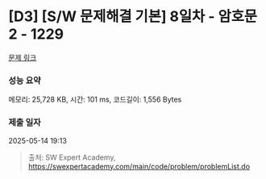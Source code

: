 # [D3] [S/W 문제해결 기본] 8일차 - 암호문2 - 1229 

[문제 링크](https://swexpertacademy.com/main/code/problem/problemDetail.do?contestProbId=AV14yIsqAHYCFAYD) 

### 성능 요약

메모리: 25,728 KB, 시간: 101 ms, 코드길이: 1,556 Bytes

### 제출 일자

2025-05-14 19:13



> 출처: SW Expert Academy, https://swexpertacademy.com/main/code/problem/problemList.do